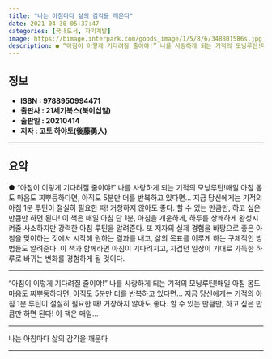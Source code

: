 ```yaml
---
title: "나는 아침마다 삶의 감각을 깨운다"
date: 2021-04-30 05:37:47
categories: [국내도서, 자기계발]
image: https://bimage.interpark.com/goods_image/1/5/8/6/348801586s.jpg
description: ● “아침이 이렇게 기다려질 줄이야!” 나를 사랑하게 되는 기적의 모닝루틴!매일 아침 몸도 마음도 찌뿌둥하다면, 아직도 5분만 더를 반복하고 있다면… 지금 당신에게는 기적의 아침 1분 루틴이 절실히 필요한 때! 거창하지 않아도 좋다. 할 수 있는 만큼만, 하고 싶은 만큼만 하면 된다!
---
```


## **정보**

- **ISBN : 9788950994471**
- **출판사 : 21세기북스(북이십일)**
- **출판일 : 20210414**
- **저자 : 고토 하야토(後藤勇人)**

------



## **요약**

●  “아침이 이렇게 기다려질 줄이야!” 나를 사랑하게 되는 기적의 모닝루틴!매일 아침 몸도 마음도 찌뿌둥하다면, 아직도 5분만 더를 반복하고 있다면… 지금 당신에게는 기적의 아침 1분 루틴이 절실히 필요한 때! 거창하지 않아도 좋다. 할 수 있는 만큼만, 하고 싶은 만큼만 하면 된다! 이 책은 매일 아침 단 1분, 아침을 개운하게, 하루를 상쾌하게 완성시켜줄 사소하지만 강력한 아침 루틴을 알려준다. 또 저자의 실제 경험을 바탕으로 좋은 아침을 맞이하는 것에서 시작해 원하는 결과를 내고, 삶의 목표를 이루게 하는 구체적인 방법들도 알려준다. 이 책과 함께라면 아침이 기다려지고, 지겹던 일상이 기대로 가득한 하루로 바뀌는 변화를 경험하게 될 것이다.

------

“아침이 이렇게 기다려질 줄이야!”
나를 사랑하게 되는 기적의 모닝루틴!매일 아침 몸도 마음도 찌뿌둥하다면, 아직도 5분만 더를 반복하고 있다면… 지금 당신에게는 기적의 아침 1분 루틴이 절실히 필요한 때! 거창하지 않아도 좋다. 할 수 있는 만큼만, 하고 싶은 만큼만 하면 된다! 이 책은 매일... 

------


나는 아침마다 삶의 감각을 깨운다 

------


